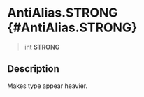 AntiAlias.STRONG {#AntiAlias.STRONG}
================

> int **STRONG**

Description
-----------

Makes type appear heavier.
